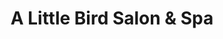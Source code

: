 ---
title: "A Little Bird Salon & Spa"
url: /erie/a-little-bird-salon-and-spa/
shop: hairdresser
---
